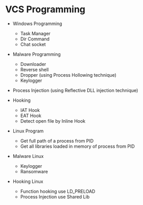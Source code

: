# VCS Programming

- Windows Programming
    -  Task Manager
    -  Dir Command
    -  Chat socket

- Malware Programming
    - Downloader
    - Reverse shell
    - Dropper (using Process Hollowing technique)
    - Keylogger

- Process Injection (using Reflective DLL injection technique)

- Hooking
    - IAT Hook
    - EAT Hook
    - Detect open file by Inline Hook

- Linux Program
   - Get full path of a process from PID
   - Get all libraries loaded in memory of process from PID

- Malware Linux
   - Keylogger
   - Ransomware

- Hooking Linux
   - Function hooking use LD_PRELOAD
   - Process Injection use Shared Lib 

